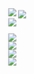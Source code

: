 <img src="https://user-images.githubusercontent.com/59996727/230723307-e558df5f-bc68-47b3-b192-3e6ec3bd6bac.gif" />
<img align="center" src="https://capsule-render.vercel.app/api?type=transparent&fontColor=ffffff&text=Whatever%20you%20imagine&height=150&fontSize=60&desc=I%20can%20create&descAlignY=90&animation=blink" />
</br>
<img src="https://user-images.githubusercontent.com/59996727/230723307-e558df5f-bc68-47b3-b192-3e6ec3bd6bac.gif" />
</br>
<p align="left">
  <img src="https://img.shields.io/badge/-AndaMiro-grey?style=flat&logo=github&logoColor=white&link=https://github.com/AndaMiro/" />
  </br>
  <img src="https://github-readme-stats.vercel.app/api?username=AndaMiro&locale=kr&ayout=compact&bg_color=1c1c1c&title_color=a3a3a3&text_color=15ff00&hide_border=true&show_icons=true" />
  </br>
  <img src="https://github-readme-stats.vercel.app/api/top-langs/?username=AndaMiro&locale=kr&layout=compact&bg_color=1c1c1c&title_color=a3a3a3&text_color=15ff00&hide_border=true&show_icons=true" />
  </br>
  <img src="http://mazassumnida.wtf/api/v2/generate_badge?boj=andamiro" />
</p>

<!--
**AndaMiro/AndaMiro** is a ✨ _special_ ✨ repository because its `README.md` (this file) appears on your GitHub profile.

Here are some ideas to get you started:

- 🔭 I’m currently working on ...
- 🌱 I’m currently learning ...
- 👯 I’m looking to collaborate on ...
- 🤔 I’m looking for help with ...
- 💬 Ask me about ...
- 📫 How to reach me: ...
- 😄 Pronouns: ...
- ⚡ Fun fact: ...
-->
